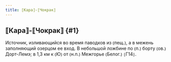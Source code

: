 ```yaml
---
title: ⟦Кара⟧-⟦Чокрак⟧
---
```

## ⟦Кара⟧-⟦Чокрак⟧ {#1}

Источник, изливающийся во время паводков из ⦅пещ.⦆, а в межень заполняющий озерцом ее вход. В небольшой ложбине по ⦅п.⦆ борту ⦅ов.⦆ Дорт-Лемэ; в 1,3 км к ⦅Ю⦆ от ⦅н.п.⦆ Межгорье ⦅Белог.⦆ ⦃Г14⦄.
